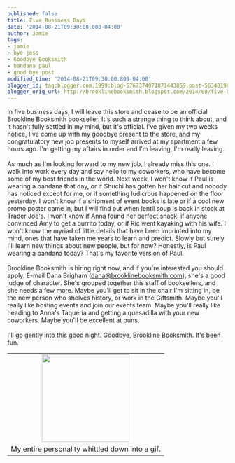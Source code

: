 ```yaml
---
published: false
title: Five Business Days
date: '2014-08-21T09:30:00.000-04:00'
author: Jamie
tags:
- jamie
- bye jess
- Goodbye Booksmith
- bandana paul
- good bye post
modified_time: '2014-08-21T09:30:00.809-04:00'
blogger_id: tag:blogger.com,1999:blog-5767374071871443859.post-5634019007354957223
blogger_orig_url: http://brooklinebooksmith.blogspot.com/2014/08/five-business-days.html
---
```


In five business days, I will leave this store and cease to be an official Brookline Booksmith bookseller. It's such a strange thing to think about, and it hasn't fully settled in my mind, but it's official. I've given my two weeks notice, I've come up with my goodbye present to the store, and my congratulatory new job presents to myself arrived at my apartment a few hours ago. I'm getting my affairs in order and I'm leaving, I'm really leaving.<br /><br />As much as I'm looking forward to my new job, I already miss this one. I walk into work every day and say hello to my coworkers, who have become some of my best friends in the world. Next week, I won't know if Paul is wearing a bandana that day, or if Shuchi has gotten her hair cut and nobody has noticed except for me, or if something ludicrous happened on the floor yesterday. I won't know if a shipment of event books is late or if a cool new promo poster came in, but I will find out when lentil soup is back in stock at Trader Joe's. I won't know if Anna found her perfect snack, if anyone convinced Amy to get a burrito today, or if Ric went kayaking with his wife. I won't know the myriad of little details that have been imprinted into my mind, ones that have taken me years to learn and predict. Slowly but surely I'll learn new things about new people, but for now? Honestly, is Paul wearing a bandana today? That's my favorite version of Paul.<br /><br />Brookline Booksmith is hiring right now, and if you're interested you should apply. E-mail Dana Brigham (dana@brooklinebooksmith.com), she's a good judge of character. She's grouped together this staff of booksellers, and she needs a few more. Maybe you'll get to sit in the chair I'm sitting in, be the new person who shelves history, or work in the Giftsmith. Maybe you'll really like hosting events and join our events team. Maybe you'll really like heading to Anna's Taqueria and getting a quesadilla with your new coworkers. Maybe you'll be excellent at puns.<br /><br />I'll go gently into this good night. Goodbye, Brookline Booksmith. It's been fun.<br /><table align="center" cellpadding="0" cellspacing="0" class="tr-caption-container" style="margin-left: auto; margin-right: auto; text-align: center;"><tbody><tr><td style="text-align: center;"><img atl="Gif" src="http://giffer.co/g/C7Fiw9bK.gif" height="200" style="margin-left: auto; margin-right: auto;" width="200" /></td></tr><tr><td class="tr-caption" style="text-align: center;">My entire personality whittled down into a gif.</td></tr></tbody></table>